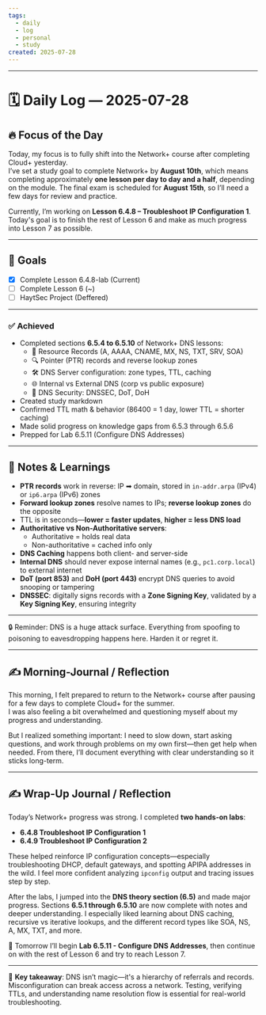 ```yaml
---
tags:
  - daily
  - log
  - personal
  - study
created: 2025-07-28
---
```

---
# 🗓️ Daily Log — 2025-07-28

## 🔥 Focus of the Day  

Today, my focus is to fully shift into the Network+ course after completing Cloud+ yesterday.  
I’ve set a study goal to complete Network+ by **August 10th**, which means completing approximately **one lesson per day to day and a half**, depending on the module. The final exam is scheduled for **August 15th**, so I’ll need a few days for review and practice.

Currently, I’m working on **Lesson 6.4.8 – Troubleshoot IP Configuration 1**.  
Today's goal is to finish the rest of Lesson 6 and make as much progress into Lesson 7 as possible.

---
## 🎯 Goals

- [x] Complete Lesson 6.4.8-lab (Current)
- [ ] Complete Lesson 6 (~)
- [ ] HaytSec Project (Deffered)

---

### ✅ Achieved

- Completed sections **6.5.4 to 6.5.10** of Network+ DNS lessons:
  - 🧱 Resource Records (A, AAAA, CNAME, MX, NS, TXT, SRV, SOA)
  - 🔍 Pointer (PTR) records and reverse lookup zones
  - 🛠️ DNS Server configuration: zone types, TTL, caching
  - 🌐 Internal vs External DNS (corp vs public exposure)
  - 🔐 DNS Security: DNSSEC, DoT, DoH
- Created study markdown
- Confirmed TTL math & behavior (86400 = 1 day, lower TTL = shorter caching)
- Made solid progress on knowledge gaps from 6.5.3 through 6.5.6
- Prepped for Lab 6.5.11 (Configure DNS Addresses)

---

## 🧠 Notes & Learnings

- **PTR records** work in reverse: IP ➡ domain, stored in `in-addr.arpa` (IPv4) or `ip6.arpa` (IPv6) zones
- **Forward lookup zones** resolve names to IPs; **reverse lookup zones** do the opposite
- TTL is in seconds—**lower = faster updates**, **higher = less DNS load**
- **Authoritative vs Non-Authoritative servers**:
  - Authoritative = holds real data
  - Non-authoritative = cached info only
- **DNS Caching** happens both client- and server-side
- **Internal DNS** should never expose internal names (e.g., `pc1.corp.local`) to external internet
- **DoT (port 853)** and **DoH (port 443)** encrypt DNS queries to avoid snooping or tampering
- **DNSSEC**: digitally signs records with a **Zone Signing Key**, validated by a **Key Signing Key**, ensuring integrity

---

🔒 Reminder: DNS is a huge attack surface. Everything from spoofing to poisoning to eavesdropping happens here. Harden it or regret it.

---

## ✍️ Morning-Journal / Reflection  

This morning, I felt prepared to return to the Network+ course after pausing for a few days to complete Cloud+ for the summer.  
I was also feeling a bit overwhelmed and questioning myself about my progress and understanding.

But I realized something important: I need to slow down, start asking questions, and work through problems on my own first—then get help when needed. From there, I’ll document everything with clear understanding so it sticks long-term.

---
## ✍️ Wrap-Up Journal / Reflection

Today’s Network+ progress was strong. I completed **two hands-on labs**:  
- **6.4.8 Troubleshoot IP Configuration 1**  
- **6.4.9 Troubleshoot IP Configuration 2**

These helped reinforce IP configuration concepts—especially troubleshooting DHCP, default gateways, and spotting APIPA addresses in the wild. I feel more confident analyzing `ipconfig` output and tracing issues step by step.

After the labs, I jumped into the **DNS theory section (6.5)** and made major progress. Sections **6.5.1 through 6.5.10** are now complete with notes and deeper understanding. I especially liked learning about DNS caching, recursive vs iterative lookups, and the different record types like SOA, NS, A, MX, TXT, and more.

🧠 Tomorrow I’ll begin **Lab 6.5.11 - Configure DNS Addresses**, then continue on with the rest of Lesson 6 and try to reach Lesson 7.

---

🧠 **Key takeaway**: DNS isn’t magic—it's a hierarchy of referrals and records. Misconfiguration can break access across a network. Testing, verifying TTLs, and understanding name resolution flow is essential for real-world troubleshooting.


